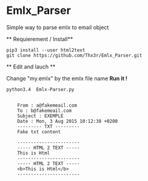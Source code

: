 # Emlx_Parser
Simple way to parse emlx to email object


** Requierement  / Install**

	pip3 install --user html2text
	git clone https://github.com/Thx3r/Emlx_Parser.git

** Edit and lauch **

Change "my.emlx" by the emlx file name
__Run it !__

	python3.4  Emlx-Parser.py

		
		From : a@fakemeail.com
		To : b@fakemeail.com
		Subject : EXEMPLE
		Date : Mon, 3 Aug 2015 10:12:38 +0200
		--------- TXT ---------
		Fake txt content
		
		-----------------------
		----- HTML 2 TEXT -----
		This is Html
		-----------------------
		----- HTML 2 TEXT -----
		<b>This is Html</b>
		-----------------------

